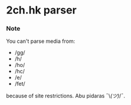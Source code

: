 # 2ch.hk parser

### Note
You can't parse media from:
- /gg/
- /h/
- /ho/
- /hc/
- /e/
- /fet/

because of site restrictions. Abu pidaras ¯\\_(ツ)_/¯.